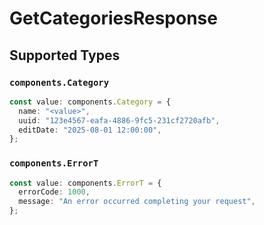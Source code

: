 # GetCategoriesResponse


## Supported Types

### `components.Category`

```typescript
const value: components.Category = {
  name: "<value>",
  uuid: "123e4567-eafa-4886-9fc5-231cf2720afb",
  editDate: "2025-08-01 12:00:00",
};
```

### `components.ErrorT`

```typescript
const value: components.ErrorT = {
  errorCode: 1000,
  message: "An error occurred completing your request",
};
```

